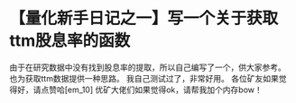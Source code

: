 # 【量化新手日记之一】写一个关于获取ttm股息率的函数

由于在研究数据中没有找到股息率的提取，所以自己编写了一个，供大家参考。
也为获取ttm数据提供一种思路。
我自己测试过了，非常好用。
各位矿友如果觉得好，请点赞哈[em_10]
优矿大佬们如果觉得ok，请帮我加个内存bow！
